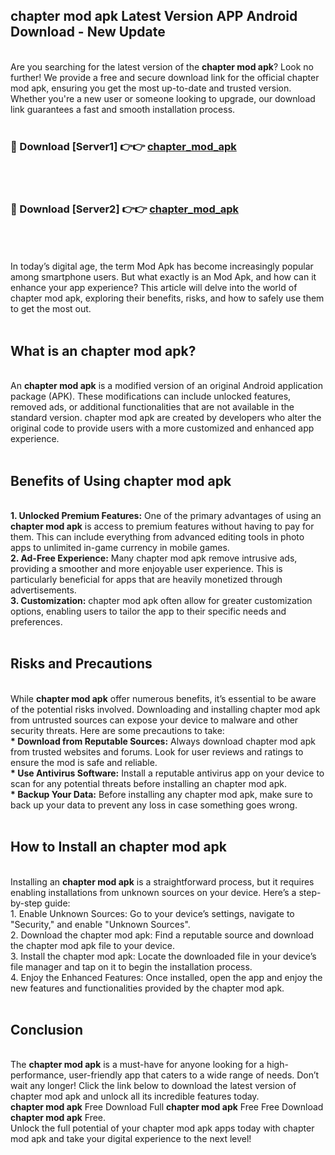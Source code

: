 ## chapter mod apk Latest Version APP Android Download - New Update
<br>
Are you searching for the latest version of the <strong>chapter mod apk</strong>? Look no further! We provide a free and secure download link for the official chapter mod apk, ensuring you get the most up-to-date and trusted version. Whether you're a new user or someone looking to upgrade, our download link guarantees a fast and smooth installation process.
<br>
<br>
<h3>🔴 Download [Server1] 👉👉 <a href="https://modyolo.store/chapter+mod+apk">chapter_mod_apk</a></h3><br>
<br>
<h3>🔴 Download [Server2] 👉👉 <a href="https://modyolo.store/chapter+mod+apk">chapter_mod_apk</a></h3><br>
<br>
<br>
In today’s digital age, the term Mod Apk has become increasingly popular among smartphone users. But what exactly is an Mod Apk, and how can it enhance your app experience? This article will delve into the world of chapter mod apk, exploring their benefits, risks, and how to safely use them to get the most out.
<br>
<br>
<h2>What is an chapter mod apk?</h2>
<br>
An <strong>chapter mod apk</strong> is a modified version of an original Android application package (APK). These modifications can include unlocked features, removed ads, or additional functionalities that are not available in the standard version. chapter mod apk are created by developers who alter the original code to provide users with a more customized and enhanced app experience.
<br>
<br>
<h2>Benefits of Using chapter mod apk</h2>
<br>
<strong> 1. Unlocked Premium Features:</strong> One of the primary advantages of using an <strong>chapter mod apk</strong> is access to premium features without having to pay for them. This can include everything from advanced editing tools in photo apps to unlimited in-game currency in mobile games.
<br>
<strong> 2. Ad-Free Experience:</strong> Many chapter mod apk remove intrusive ads, providing a smoother and more enjoyable user experience. This is particularly beneficial for apps that are heavily monetized through advertisements.
<br>
<strong> 3. Customization:</strong> chapter mod apk often allow for greater customization options, enabling users to tailor the app to their specific needs and preferences.
<br>
<br>
<h2>Risks and Precautions</h2>
<br>
While <strong>chapter mod apk</strong> offer numerous benefits, it’s essential to be aware of the potential risks involved. Downloading and installing chapter mod apk from untrusted sources can expose your device to malware and other security threats. Here are some precautions to take:
<br>
<strong> * Download from Reputable Sources:</strong> Always download chapter mod apk from trusted websites and forums. Look for user reviews and ratings to ensure the mod is safe and reliable.
<br>
<strong> * Use Antivirus Software:</strong> Install a reputable antivirus app on your device to scan for any potential threats before installing an chapter mod apk.
<br>
<strong> * Backup Your Data:</strong> Before installing any chapter mod apk, make sure to back up your data to prevent any loss in case something goes wrong.
<br>
<br>
<h2>How to Install an chapter mod apk</h2>
<br>
Installing an <strong>chapter mod apk</strong> is a straightforward process, but it requires enabling installations from unknown sources on your device. Here’s a step-by-step guide:
<br>
 1. Enable Unknown Sources: Go to your device’s settings, navigate to "Security," and enable "Unknown Sources".
<br>
 2. Download the chapter mod apk: Find a reputable source and download the chapter mod apk file to your device.
<br>
 3. Install the chapter mod apk: Locate the downloaded file in your device’s file manager and tap on it to begin the installation process.
<br>
 4. Enjoy the Enhanced Features: Once installed, open the app and enjoy the new features and functionalities provided by the chapter mod apk.
<br>
<br>
<h2><strong>Conclusion</strong></h2>
<br>
The <strong>chapter mod apk</strong> is a must-have for anyone looking for a high-performance, user-friendly app that caters to a wide range of needs. Don’t wait any longer! Click the link below to download the latest version of chapter mod apk and unlock all its incredible features today.
<br>
<strong>chapter mod apk</strong> Free Download Full <strong>chapter mod apk</strong> Free Free Download <strong>chapter mod apk</strong> Free.
<br>
Unlock the full potential of your chapter mod apk apps today with chapter mod apk and take your digital experience to the next level!